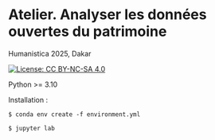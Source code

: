 Atelier. Analyser les données ouvertes du patrimoine
===

Humanistica 2025, Dakar

[![License: CC BY-NC-SA 4.0](https://img.shields.io/badge/License-CC%20BY--NC--SA%204.0-lightgrey.svg)](https://creativecommons.org/licenses/by-nc-sa/4.0/)

Python >= 3.10

Installation :

```
$ conda env create -f environment.yml
```

```
$ jupyter lab
```